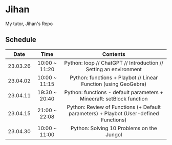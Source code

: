 # Jihan
My tutor, Jihan's Repo

## Schedule

|   Date   |      Time     |                                        Contents                                       |
|:--------:|:-------------:|:-------------------------------------------------------------------------------------:|
| 23.03.26 | 10:00 ~ 11:20 |           Python: loop // ChatGPT // Introduction // Setting an environment           |
| 23.04.02 | 10:00 ~ 11:15 |            Python: functions + Playbot // Linear Function (using GeoGebra)            |
| 23.04.11 | 19:30 ~ 20:40 |         Python: functions - default parameters + Minecraft: setBlock function         |
| 23.04.15 | 21:00 ~ 22:08 | Python: Review of Functions (+ Default parameters) + Playbot (User-defined Functions) |
| 23.04.30 | 10:00 ~ 11:00 |                       Python: Solving 10 Problems on the Jungol                       |